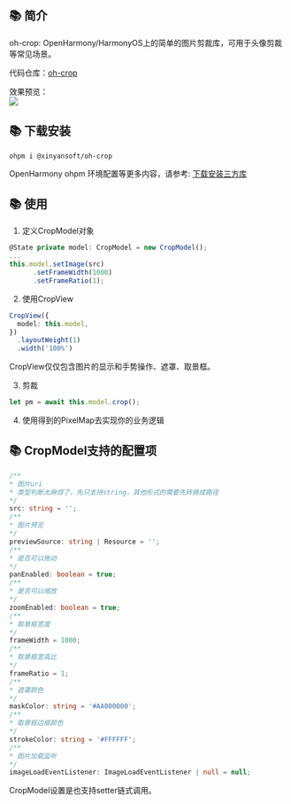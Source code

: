 ## 📚 简介 

oh-crop: OpenHarmony/HarmonyOS上的简单的图片剪裁库，可用于头像剪裁等常见场景。  

代码仓库：[oh-crop](https://github.com/sahooz/oh-crop)  

效果预览：  
![](./images/sample.gif)  

## 📚 下载安装

```shell
ohpm i @xinyansoft/oh-crop
```

OpenHarmony ohpm 环境配置等更多内容，请参考: [下载安装三方库](https://ohpm.openharmony.cn/#/cn/help/downloadandinstall)  

## 📚 使用   

1. 定义CropModel对象 
``` typescript
@State private model: CropModel = new CropModel();
...  
this.model.setImage(src)
      .setFrameWidth(1000)
      .setFrameRatio(1);
```

2. 使用CropView 
```typescript
CropView({
  model: this.model,
})
  .layoutWeight(1)
  .width('100%')
```  
CropView仅仅包含图片的显示和手势操作、遮罩、取景框。


3. 剪裁
```typescript
let pm = await this.model.crop();
```

4. 使用得到的PixelMap去实现你的业务逻辑  

## 📚 CropModel支持的配置项

```typescript
/**
* 图片uri
* 类型判断太麻烦了，先只支持string，其他形式的需要先转换成路径
*/
src: string = '';
/**
* 图片预览
*/
previewSource: string | Resource = '';
/**
* 是否可以拖动
*/
panEnabled: boolean = true;
/**
* 是否可以缩放
*/
zoomEnabled: boolean = true;
/**
* 取景框宽度
*/
frameWidth = 1000;
/**
* 取景框宽高比
*/
frameRatio = 1;
/**
* 遮罩颜色
*/
maskColor: string = '#AA000000';
/**
* 取景框边框颜色
*/
strokeColor: string = '#FFFFFF';
/**
* 图片加载监听
*/
imageLoadEventListener: ImageLoadEventListener | null = null;
```  

CropModel设置是也支持setter链式调用。
